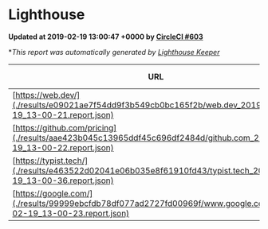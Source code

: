 
# Lighthouse

**Updated at 2019-02-19 13:00:47 +0000 by [CircleCI #603](https://circleci.com/gh/ItinerisLtd/lighthouse-keeper-example/603)**

**This report was automatically generated by [Lighthouse Keeper](https://github.com/itinerisltd/lighthouse-keeper)*

| URL | Performance | Accessibility | Best Practices | SEO | PWA | Updated At |
| --- | --- | --- | --- | --- | --- | --- |
| [https://web.dev/](./results/e09021ae7f54dd9f3b549cb0bc165f2b/web.dev_2019-02-19_13-00-21.report.json) | 0.91 | 0.93 | 0.93 | 0.91 | 1 | 2019-02-19T13:00:21.893Z |
| [https://github.com/pricing](./results/aae423b045c13965ddf45c696df2484d/github.com_2019-02-19_13-00-22.report.json) | 0.66 | 0.89 | 0.93 | 0.9 | 0.58 | 2019-02-19T13:00:22.534Z |
| [https://typist.tech/](./results/e463522d02041e06b035e8f61910fd43/typist.tech_2019-02-19_13-00-36.report.json) | 1 |  |  |  |  | 2019-02-19T13:00:36.284Z |
| [https://google.com/](./results/99999ebcfdb78df077ad2727fd00969f/www.google.com_2019-02-19_13-00-23.report.json) | 0.96 | 0.71 | 0.93 | 0.8 | 0.58 | 2019-02-19T13:00:23.767Z |
